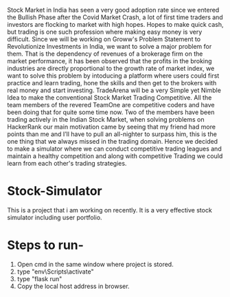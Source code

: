 Stock Market in India has seen a very good adoption rate since we entered the Bullish Phase after the Covid Market Crash, a lot of first time traders and investors are flocking to market with high hopes. Hopes to make quick cash, but trading is one such profession where making easy money is very difficult. Since we will be working on Groww's Problem Statement to Revolutionize Investments in India, we want to solve a major problem for them. That is the dependency of revenues of a brokerage firm on the market performance, it has been observed that the profits in the broking industries are directly proportional to the growth rate of market index, we want to solve this problem by intoducing a platform where users could first practice and learn trading, hone the skills and then get to the brokers with real money and start investing. TradeArena will be a very Simple yet Nimble Idea to make the conventional Stock Market Trading Competitive. All the team members of the revered TeamOne are competitive coders and have been doing that for quite some time now. Two of the members have been trading actively in the Indian Stock Market, when solving problems on HackerRank our main motivation came by seeing that my friend had more points than me and I’ll have to pull an all-nighter to surpass him, this is the one thing that we always missed in the trading domain. Hence we decided to make a simulator where we can conduct competitive trading leagues and maintain a healthy competition and along with competitive Trading we could learn from each other's trading strategies.

# Stock-Simulator
This is a project that i am working on recently.
It is a very effective stock simulator including user portfolio.


# Steps to run-
1. Open cmd in the same window where project is stored.
2. type "env\Scripts\activate"
3. type "flask run"
4. Copy the local host address in browser.

